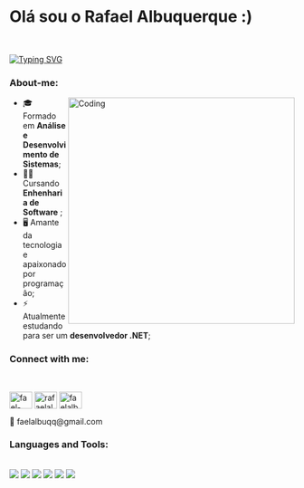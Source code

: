# Olá sou o Rafael Albuquerque :)
<br>

<a href="https://git.io/typing-svg"><img src="https://readme-typing-svg.herokuapp.com?font=JetBrains+Mono&size=24&pause=1000&color=5C697B&random=false&width=435&lines=👨‍🎓Analista+de+Sistemas;💻Desenvolvedor+.NET+C%23" alt="Typing SVG" /></a>

<h3 align="left">About-me:</h3>

<img align="right" alt="Coding" width="400" src="https://user-images.githubusercontent.com/74038190/229223263-cf2e4b07-2615-4f87-9c38-e37600f8381a.gif">

- 🎓 Formado em **Análise e Desenvolvimento de Sistemas**;
- 👨‍🎓 Cursando **Enhenharia de Software** ;
- 🖥️ Amante da tecnologia e apaixonado por programação;
- ⚡ Atualmente estudando para ser um **desenvolvedor .NET**; 
  
<h3 align="left">Connect with me:</h3>
<br>
<p align="left">
<a href="https://linkedin.com/in/fael-albuqq" target="blank"><img align="center" src="https://raw.githubusercontent.com/rahuldkjain/github-profile-readme-generator/master/src/images/icons/Social/linked-in-alt.svg" alt="fael-albuqq" height="30" width="40" /></a>
<a href="https://fb.com/rafaelalbuqq" target="blank"><img align="center" src="https://raw.githubusercontent.com/rahuldkjain/github-profile-readme-generator/master/src/images/icons/Social/facebook.svg" alt="rafaelalbuqq" height="30" width="40" /></a>
<a href="https://instagram.com/faelalbuqq" target="blank"><img align="center" src="https://raw.githubusercontent.com/rahuldkjain/github-profile-readme-generator/master/src/images/icons/Social/instagram.svg" alt="faelalbuqq" height="30" width="40" /></a></p>
📧 faelalbuqq@gmail.com
<br>
  
<h3 align="left">Languages and Tools:</h3>
<br>
<a href="https://skillicons.dev"><img src="https://img.shields.io/badge/HTML5-E34F26?style=for-the-badge&logo=html5&logoColor=white" /></a>
<a href="https://skillicons.dev"><img src="https://img.shields.io/badge/CSS3-1572B6?style=for-the-badge&logo=css3&logoColor=white" /></a>
<a href="https://skillicons.dev"><img src="https://img.shields.io/badge/JavaScript-F7DF1E?style=for-the-badge&logo=javascript&logoColor=black" /></a>
<a href="https://skillicons.dev"> <img src="https://img.shields.io/badge/.NET-5C2D91?style=for-the-badge&logo=.net&logoColor=white" /></a>
<a href="https://skillicons.dev"> <img src="https://img.shields.io/badge/C%23-239120?style=for-the-badge&logo=c-sharp&logoColor=white" /></a>
<a href="https://skillicons.dev"> <img src="https://img.shields.io/badge/MySQL-00000F?style=for-the-badge&logo=mysql&logoColor=white" /></a>




  
  


  
